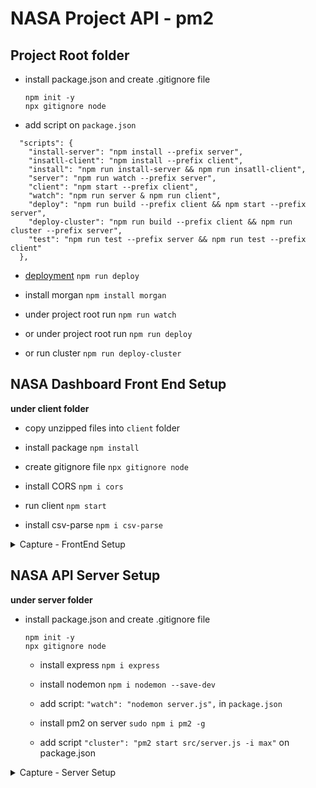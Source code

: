 #   NASA Project API - pm2

## Project Root folder

- install package.json and create .gitignore file 
  ```
  npm init -y 
  npx gitignore node
  ````
- add script on `package.json`

```
  "scripts": {
    "install-server": "npm install --prefix server",
    "insatll-client": "npm install --prefix client",
    "install": "npm run install-server && npm run insatll-client",
    "server": "npm run watch --prefix server",
    "client": "npm start --prefix client",
    "watch": "npm run server & npm run client",
    "deploy": "npm run build --prefix client && npm start --prefix server",
    "deploy-cluster": "npm run build --prefix client && npm run cluster --prefix server",
    "test": "npm run test --prefix server && npm run test --prefix client"
  },
```

- [deployment](../../contents/116_Serving-React.js-Front-End-In-Production.md) `npm run deploy`

- install morgan `npm install morgan`

- under project root run `npm run watch`

- or under project root run `npm run deploy`

- or run cluster `npm run deploy-cluster`  

## NASA Dashboard Front End Setup

**under client folder**

  - copy unzipped files into `client` folder

  - install package `npm install` 

  - create gitignore file `npx gitignore node` 

  - install CORS `npm i cors`

  - run client `npm start`

  - install csv-parse `npm i csv-parse`

<details>
  <summary> Capture - FrontEnd Setup </summary>  

  <p align="center" >
    <img src="../imags/103_NASA-Dashboard-Front-End-Setup.png" width="30%" >
    <img src="../imags/103_NASA-Dashboard-Front-End-Setup_2.png" width="30%" >
    <img src="../imags/103_NASA-Dashboard-Front-End-Setup_3.png" width="30%" >
</p> 

</details>

## NASA API Server Setup 

**under server folder**

- install package.json and create .gitignore file 
  ```
  npm init -y 
  npx gitignore node
  ````

  - install express `npm i express` 
 
  - install nodemon `npm i nodemon --save-dev`

  - add script: `"watch": "nodemon server.js",` in `package.json`

  - install pm2 on server `sudo npm i pm2 -g`

  - add script `"cluster": "pm2 start src/server.js -i max"` on package.json

<details>
  <summary> Capture - Server Setup </summary>

-   run `npm run watch` 

-  `http://localhost:3000/`

<p align="center" >
    <img src="../../../imags/100_Layouts-and-Separation-of-Concerns.png" width="90%" >
    <img src="../../../imags/100_Layouts-and-Separation-of-Concerns_2.png" width="90%" >
</p> 

## NASA API Test

- install jest `npm install jest --save-dev`

- install supertest `npm install supertest --save-dev`



</details>

